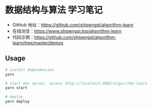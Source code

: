 # 数据结构与算法 学习笔记

- GitHub 地址：https://github.com/shipengqi/algorithm-learn
- 在线浏览：https://www.shipengqi.top/algorithm-learn
- 代码示例：https://github.com/shipengqi/algorithm-learn/tree/master/demos

## Usage
```sh
# install dependencies
yarn

# start dev server, access http://localhost:8085/algorithm-learn
yarn start

# deploy
yarn deploy
```
